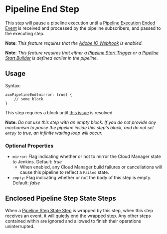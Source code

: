 # Pipeline End Step

This step will pause a pipeline execution until a [Pipeline Execution Ended Event](https://www.adobe.io/apis/experiencecloud/cloud-manager/docs.html#!AdobeDocs/cloudmanager-api-docs/master/receiving-events.md) is received and processed by the pipeline subscribers, and passed to the executing step. 

**Note**: *This feature requires that the [Adobe IO Webhook](/README.md#adobeio-webhook) is enabled.*

**Note**: *This feature requires that either a [Pipeline Start Trigger](/doc/trigger/start-pipeline/README.md) or a [Pipeline Start Builder](/doc/builder/start-pipeline/README.md) is defined earlier in the pipeline.*

## Usage

Syntax:

```
acmPipelineEnd(mirror: true) {
    // some block
}
```

This step requires a block until [this issue](https://issues.jenkins.io/browse/JENKINS-65646) is resolved.

**Note:** *Do not use this step with an empty block. If you do not provide any mechanism to pause the pipeline inside this step's block, and do not set `emtpy` to true, an infinite waiting loop will occur.*

### Optional Properties

* `mirror`: Flag indicating whether or not to mirror the Cloud Manager state to Jenkins. Default: *true*
  * When enabled, any Cloud Manager build failures or cancellations will cause this pipeline to reflect a `Failed` state.
* `empty`: Flag indicating whether or not the body of this step is empty. Default: *false*


## Enclosed Pipeline Step State Steps

When a [Pipeline Step State Step](/doc/step/pipeline-step-state/README.md) is wrapped by this step, when this step receives an event, it will quietly end the wrapped step. Any other steps contained within are ignored and allowed to finish their operations uninterrupted.





